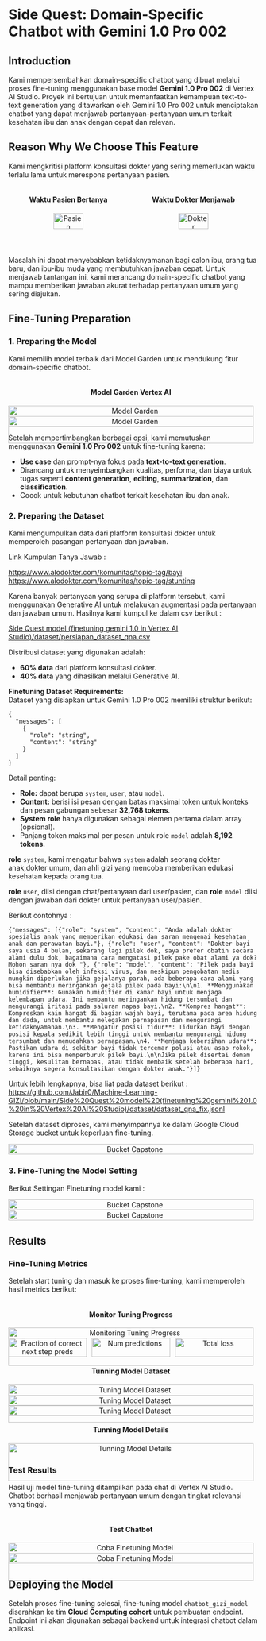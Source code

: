 # Side Quest: Domain-Specific Chatbot with Gemini 1.0 Pro 002  

## Introduction  
Kami mempersembahkan domain-specific chatbot yang dibuat melalui proses fine-tuning menggunakan base model **Gemini 1.0 Pro 002** di Vertex AI Studio. Proyek ini bertujuan untuk memanfaatkan kemampuan text-to-text generation yang ditawarkan oleh Gemini 1.0 Pro 002 untuk menciptakan chatbot yang dapat menjawab pertanyaan-pertanyaan umum terkait kesehatan ibu dan anak dengan cepat dan relevan.  

## Reason Why We Choose This Feature  
Kami mengkritisi platform konsultasi dokter yang sering memerlukan waktu terlalu lama untuk merespons pertanyaan pasien.

<div style="display: flex; justify-content: space-between;">
  <div style="flex: 1; padding-right: 10px; text-align: center;">
    <h4>Waktu Pasien Bertanya</h4>
    <img src="images\waktu_pasien_bertanya.png" alt="Pasien bertanya" style="width: 50%;"/>
  </div>
  <div style="flex: 1; padding-right: 10px; text-align: center;">
    <h4>Waktu Dokter Menjawab</h4>
    <img src="images\waktu_dokter_menjawab.png" alt="Dokter Menjawab" style="width: 50%;"/>
  </div>
</div>

Masalah ini dapat menyebabkan ketidaknyamanan bagi calon ibu, orang tua baru, dan ibu-ibu muda yang membutuhkan jawaban cepat. Untuk menjawab tantangan ini, kami merancang domain-specific chatbot yang mampu memberikan jawaban akurat terhadap pertanyaan umum yang sering diajukan.  

## Fine-Tuning Preparation  

### 1. Preparing the Model  
Kami memilih model terbaik dari Model Garden untuk mendukung fitur domain-specific chatbot.
<div style="display: flex; justify-content: space-between;">
  <div style="flex: 1; padding-right: 10px; text-align: center;">
    <h4>Model Garden Vertex AI</h4>
    <img src="images\model_garden_vertexai (1).png" alt="Model Garden" style="width: 100%;"/>
  </div>
</div>

<div style="display: flex; justify-content: space-between;">
  <div style="flex: 1; padding-right: 10px; text-align: center;">
    <img src="images\model_garden_vertexai (2).png" alt="Model Garden" style="width: 100%;"/>
  </div>
</div>

Setelah mempertimbangkan berbagai opsi, kami memutuskan menggunakan **Gemini 1.0 Pro 002** untuk fine-tuning karena: 

- **Use case** dan prompt-nya fokus pada **text-to-text generation**.  
- Dirancang untuk menyeimbangkan kualitas, performa, dan biaya untuk tugas seperti **content generation**, **editing**, **summarization**, dan **classification**.  
- Cocok untuk kebutuhan chatbot terkait kesehatan ibu dan anak.  

### 2. Preparing the Dataset  
Kami mengumpulkan data dari platform konsultasi dokter untuk memperoleh pasangan pertanyaan dan jawaban.

Link Kumpulan Tanya Jawab :

https://www.alodokter.com/komunitas/topic-tag/bayi
https://www.alodokter.com/komunitas/topic-tag/stunting


Karena banyak pertanyaan yang serupa di platform tersebut, kami menggunakan Generative AI untuk melakukan augmentasi pada pertanyaan dan jawaban umum. Hasilnya kami kumpul ke dalam csv berikut :

[Side Quest model (finetuning gemini 1.0 in Vertex AI Studio)/dataset/persiapan_dataset_qna.csv](https://github.com/Jabir0/Machine-Learning-GIZI/blob/main/Side%20Quest%20model%20(finetuning%20gemini%201.0%20in%20Vertex%20AI%20Studio)/dataset/persiapan_dataset_qna.csv)

Distribusi dataset yang digunakan adalah:  
- **60% data** dari platform konsultasi dokter.  
- **40% data** yang dihasilkan melalui Generative AI.  

**Finetuning Dataset Requirements:**  
Dataset yang disiapkan untuk Gemini 1.0 Pro 002 memiliki struktur berikut:  
```jsonl
{
  "messages": [
    {
      "role": "string",
      "content": "string"
    }
  ]
}
```  
Detail penting:  
- **Role:** dapat berupa `system`, `user`, atau `model`.  
- **Content:** berisi isi pesan dengan batas maksimal token untuk konteks dan pesan gabungan sebesar **32,768 tokens**.  
- **System role** hanya digunakan sebagai elemen pertama dalam array (opsional).  
- Panjang token maksimal per pesan untuk role `model` adalah **8,192 tokens**.  

**role** `system`, kami mengatur bahwa `system` adalah seorang dokter anak,dokter umum, dan ahli gizi yang mencoba memberikan edukasi kesehatan kepada orang tua. 

**role** `user`, diisi dengan chat/pertanyaan dari user/pasien, dan **role** `model` diisi dengan jawaban dari dokter untuk pertanyaan user/pasien.

Berikut contohnya :
```jsonl
{"messages": [{"role": "system", "content": "Anda adalah dokter spesialis anak yang memberikan edukasi dan saran mengenai kesehatan anak dan perawatan bayi."}, {"role": "user", "content": "Dokter bayi saya usia 4 bulan, sekarang lagi pilek dok, saya prefer obatin secara alami dulu dok, bagaimana cara mengatasi pilek pake obat alami ya dok? Mohon saran nya dok "}, {"role": "model", "content": "Pilek pada bayi bisa disebabkan oleh infeksi virus, dan meskipun pengobatan medis mungkin diperlukan jika gejalanya parah, ada beberapa cara alami yang bisa membantu meringankan gejala pilek pada bayi:\n\n1. **Menggunakan humidifier**: Gunakan humidifier di kamar bayi untuk menjaga kelembapan udara. Ini membantu meringankan hidung tersumbat dan mengurangi iritasi pada saluran napas bayi.\n2. **Kompres hangat**: Kompreskan kain hangat di bagian wajah bayi, terutama pada area hidung dan dada, untuk membantu melegakan pernapasan dan mengurangi ketidaknyamanan.\n3. **Mengatur posisi tidur**: Tidurkan bayi dengan posisi kepala sedikit lebih tinggi untuk membantu mengurangi hidung tersumbat dan memudahkan pernapasan.\n4. **Menjaga kebersihan udara**: Pastikan udara di sekitar bayi tidak tercemar polusi atau asap rokok, karena ini bisa memperburuk pilek bayi.\n\nJika pilek disertai demam tinggi, kesulitan bernapas, atau tidak membaik setelah beberapa hari, sebaiknya segera konsultasikan dengan dokter anak."}]}
```

Untuk lebih lengkapnya, bisa liat pada dataset berikut :
https://github.com/Jabir0/Machine-Learning-GIZI/blob/main/Side%20Quest%20model%20(finetuning%20gemini%201.0%20in%20Vertex%20AI%20Studio)/dataset/dataset_qna_fix.jsonl

Setelah dataset diproses, kami menyimpannya ke dalam Google Cloud Storage bucket untuk keperluan fine-tuning.  
<div style="display: flex; justify-content: space-between;">
  <div style="flex: 1; padding-right: 10px; text-align: center;">
    <img src="images\bucket capstone.png" alt="Bucket Capstone" style="width: 100%;"/>
  </div>
</div>

### 3. Fine-Tuning the Model Setting
Berikut Settingan Finetuning model kami :

<div style="display: flex; justify-content: space-between;">
  <div style="flex: 1; padding-right: 10px; text-align: center;">
    <img src="images\finetuning preparation (1).png" alt="Bucket Capstone" style="width: 100%;"/>
  </div>
</div>
<div style="display: flex; justify-content: space-between;">
  <div style="flex: 1; padding-right: 10px; text-align: center;">
    <img src="images\finetuning preparation (2).png" alt="Bucket Capstone" style="width: 100%;"/>
  </div>
</div>

## Results  

### Fine-Tuning Metrics  
Setelah start tuning dan masuk ke proses fine-tuning, kami memperoleh hasil metrics berikut:

<div style="display: flex; justify-content: space-between;">
  <div style="flex: 1; padding-right: 10px; text-align: center;">
    <h4>Monitor Tuning Progress</h4>
    <img src="finetuning-gemini1.0\documentation finetuning\dokumentasi monitor finetuning.png" alt="Monitoring Tuning Progress" style="width: 100%;"/>
  </div>
</div>
<div style="display: flex; justify-content: space-between;">
  <div style="flex: 1; padding-right: 10px; text-align: center;">
    <img src="finetuning-gemini1.0\documentation finetuning\Fraction of correct next step preds.png" alt="Fraction of correct next step preds" style="width: 100%;"/>
  </div>
  <div style="flex: 1; padding-right: 10px; text-align: center;">
    <img src="finetuning-gemini1.0\documentation finetuning\Num predictions.png" alt="Num predictions" style="width: 100%;"/>
  </div>
  <div style="flex: 1; padding-right: 10px; text-align: center;">
    <img src="finetuning-gemini1.0\documentation finetuning\Total loss.png" alt="Total loss" style="width: 100%;"/>
  </div>
</div>

<div style="display: flex; justify-content: space-between;">
  <div style="flex: 1; padding-right: 10px; text-align: center;">
    <h4>Tunning Model Dataset</h4>
    <img src="dataset\dokumentasi dataset finetuning_1.png" alt="Tuning Model Dataset" style="width: 100%;"/>
  </div>
</div>
<div style="display: flex; justify-content: space-between;">
  <div style="flex: 1; padding-right: 10px; text-align: center;">
    <img src="dataset\dokumentasi dataset finetuning_2.png" alt="Tuning Model Dataset" style="width: 100%;"/>
  </div>
</div>
<div style="display: flex; justify-content: space-between;">
  <div style="flex: 1; padding-right: 10px; text-align: center;">
    <img src="dataset\dokumentasi dataset finetuning_3.png" alt="Tuning Model Dataset" style="width: 100%;"/>
  </div>
</div>

<div style="display: flex; justify-content: space-between;">
  <div style="flex: 1; padding-right: 10px; text-align: center;">
    <h4>Tunning Model Details</h4>
    <img src="finetuning-gemini1.0\documentation finetuning\dokumentasi detail finetuning.png" alt="Tunning Model Details" style="width: 100%;"/>
  </div>
</div>

### Test Results  
Hasil uji model fine-tuning ditampilkan pada chat di Vertex AI Studio. Chatbot berhasil menjawab pertanyaan umum dengan tingkat relevansi yang tinggi.

<div style="display: flex; justify-content: space-between;">
  <div style="flex: 1; padding-right: 10px; text-align: center;">
    <h4>Test Chatbot</h4>
    <img src="images\test-finetuning model (1).png" alt="Coba Finetuning Model" style="width: 100%;"/>
  </div>
</div>
<div style="display: flex; justify-content: space-between;">
  <div style="flex: 1; padding-right: 10px; text-align: center;">
    <img src="images\test-finetuning model (2).png" alt="Coba Finetuning Model" style="width: 100%;"/>
  </div>
</div>

## Deploying the Model  
Setelah proses fine-tuning selesai, fine-tuning model `chatbot_gizi_model` diserahkan ke tim **Cloud Computing cohort** untuk pembuatan endpoint. Endpoint ini akan digunakan sebagai backend untuk integrasi chatbot dalam aplikasi.  
